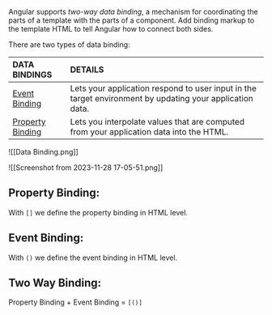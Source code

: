 Angular supports _two-way data binding_, a mechanism for coordinating the parts of a template with the parts of a component. Add binding markup to the template HTML to tell Angular how to connect both sides.

There are two types of data binding:

|DATA BINDINGS|DETAILS|
|:--|:--|
|[Event Binding](https://angular.io/guide/event-binding)|Lets your application respond to user input in the target environment by updating your application data.|
|[Property Binding](https://angular.io/guide/property-binding)|Lets you interpolate values that are computed from your application data into the HTML.|

![[Data Binding.png]] 

![[Screenshot from 2023-11-28 17-05-51.png]]

## Property Binding:
With `[]` we define the property binding in HTML level.

## Event Binding:
With `()` we define the event binding in HTML level.

## Two Way Binding:
Property Binding + Event Binding = `[()]`